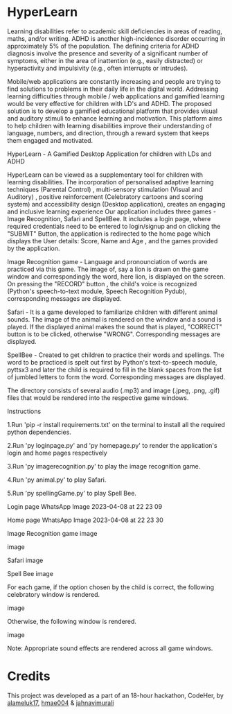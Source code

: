 # HyperLearn
Learning disabilities refer to academic skill deficiencies in areas of reading, maths, and/or writing. ADHD is another high-incidence disorder occurring in approximately 5% of the population. The defining criteria for ADHD diagnosis involve the presence and severity of a significant number of symptoms, either in the area of inattention (e.g., easily distracted) or hyperactivity and impulsivity (e.g., often interrupts or intrudes).

Mobile/web applications are constantly increasing and people are trying to find solutions to problems in their daily life in the digital world. Addressing learning difficulties through mobile / web applications and gamified learning would be very effective for children with LD's and ADHD. The proposed solution is to develop a gamified educational platform that provides visual and auditory stimuli to enhance learning and motivation. This platform aims to help children with learning disabilities improve their understanding of language, numbers, and direction, through a reward system that keeps them engaged and motivated.


HyperLearn - A Gamified Desktop Application for children with LDs and ADHD

HyperLearn can be viewed as a supplementary tool for children with learning disabilities. The incorporation of personalised adaptive learning techniques (Parental Control) , multi-sensory stimulation (Visual and Auditory) , positive reinforcement (Celebratory cartoons and scoring system) and accessibility design (Desktop application), creates an engaging and inclusive learning experience
Our application includes three games - Image Recognition, Safari and SpellBee. It includes a login page, where required credentials need to be entered to login/signup and on clicking the "SUBMIT" Button, the application is redirected to the home page which displays the User details: Score, Name and Age , and the games provided by the application.

Image Recognition game - Language and pronounciation of words are practiced via this game. The image of, say a lion is drawn on the game window and correspondingly the word, here lion, is displayed on the screen. On pressing the "RECORD" button , the child's voice is recognized (Python's speech-to-text module, Speech Recognition Pydub), corresponding messages are displayed.

Safari - It is a game developed to familiarize children with different animal sounds. The image of the animal is rendered on the window and a sound is played. If the displayed animal makes the sound that is played, "CORRECT" button is to be clicked, otherwise "WRONG". Corresponding messages are displayed.

SpellBee - Created to get children to practice their words and spellings. The word to be practiced is spelt out first by Python's text-to-speech module, pyttsx3 and later the child is required to fill in the blank spaces from the list of jumbled letters to form the word. Corresponding messages are displayed.

The directory consists of several audio (.mp3) and image (.jpeg, .png, .gif) files that would be rendered into the respective game windows.

Instructions

1.Run 'pip -r install requirements.txt' on the terminal to install all the required python dependencies.

2.Run 'py loginpage.py' and 'py homepage.py' to render the application's login and home pages respectively

3.Run 'py imagerecognition.py' to play the image recognition game.

4.Run 'py animal.py' to play Safari.

5.Run 'py spellingGame.py' to play Spell Bee.

Login page
WhatsApp Image 2023-04-08 at 22 23 09

Home page
WhatsApp Image 2023-04-08 at 22 23 30

Image Recognition game
image

image

Safari
image

Spell Bee
image

For each game, if the option chosen by the child is correct, the following celebratory window is rendered.

image

Otherwise, the following window is rendered.

image

Note: Appropriate sound effects are rendered across all game windows.


# Credits

This project was developed as a part of an 18-hour hackathon, CodeHer, by [alameluk17](https://github.com/alameluk17), [hmae004](https://github.com/hmae004) & [jahnavimurali](https://github.com/jahnavimurali) 
